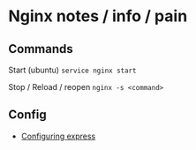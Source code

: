 # Nginx notes / info / pain
## Commands
Start (ubuntu)
`service nginx start`

Stop / Reload / reopen
`nginx -s <command>`

## Config
* [Configuring express](http://blog.danyll.com/setting-up-express-with-nginx-and-pm2/)

